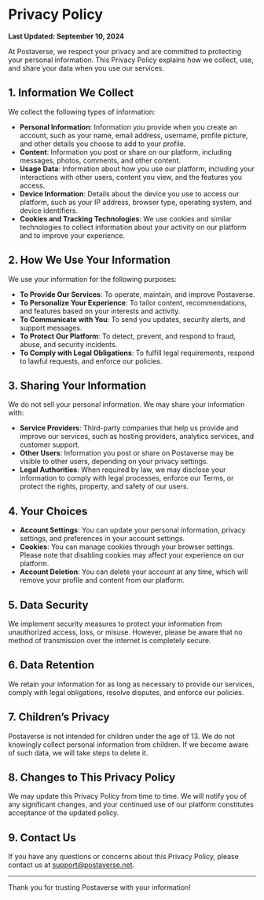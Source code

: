 # Privacy Policy

**Last Updated: September 10, 2024**

At Postaverse, we respect your privacy and are committed to protecting your personal information. This Privacy Policy explains how we collect, use, and share your data when you use our services.

## 1. Information We Collect

We collect the following types of information:

- **Personal Information**: Information you provide when you create an account, such as your name, email address, username, profile picture, and other details you choose to add to your profile.
- **Content**: Information you post or share on our platform, including messages, photos, comments, and other content.
- **Usage Data**: Information about how you use our platform, including your interactions with other users, content you view, and the features you access.
- **Device Information**: Details about the device you use to access our platform, such as your IP address, browser type, operating system, and device identifiers.
- **Cookies and Tracking Technologies**: We use cookies and similar technologies to collect information about your activity on our platform and to improve your experience.

## 2. How We Use Your Information

We use your information for the following purposes:

- **To Provide Our Services**: To operate, maintain, and improve Postaverse.
- **To Personalize Your Experience**: To tailor content, recommendations, and features based on your interests and activity.
- **To Communicate with You**: To send you updates, security alerts, and support messages.
- **To Protect Our Platform**: To detect, prevent, and respond to fraud, abuse, and security incidents.
- **To Comply with Legal Obligations**: To fulfill legal requirements, respond to lawful requests, and enforce our policies.

## 3. Sharing Your Information

We do not sell your personal information. We may share your information with:

- **Service Providers**: Third-party companies that help us provide and improve our services, such as hosting providers, analytics services, and customer support.
- **Other Users**: Information you post or share on Postaverse may be visible to other users, depending on your privacy settings.
- **Legal Authorities**: When required by law, we may disclose your information to comply with legal processes, enforce our Terms, or protect the rights, property, and safety of our users.

## 4. Your Choices

- **Account Settings**: You can update your personal information, privacy settings, and preferences in your account settings.
- **Cookies**: You can manage cookies through your browser settings. Please note that disabling cookies may affect your experience on our platform.
- **Account Deletion**: You can delete your account at any time, which will remove your profile and content from our platform.

## 5. Data Security

We implement security measures to protect your information from unauthorized access, loss, or misuse. However, please be aware that no method of transmission over the internet is completely secure.

## 6. Data Retention

We retain your information for as long as necessary to provide our services, comply with legal obligations, resolve disputes, and enforce our policies.

## 7. Children’s Privacy

Postaverse is not intended for children under the age of 13. We do not knowingly collect personal information from children. If we become aware of such data, we will take steps to delete it.

## 8. Changes to This Privacy Policy

We may update this Privacy Policy from time to time. We will notify you of any significant changes, and your continued use of our platform constitutes acceptance of the updated policy.

## 9. Contact Us

If you have any questions or concerns about this Privacy Policy, please contact us at support@postaverse.net.

---

Thank you for trusting Postaverse with your information!

